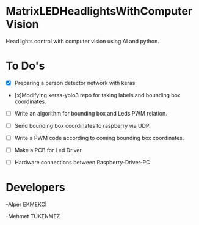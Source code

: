 # MatrixLEDHeadlightsWithComputerVision
Headlights control with computer vision using AI and python.

# To Do's

- [x] Preparing a person detector network with keras

- [x]Modifying keras-yolo3 repo for taking labels and bounding box coordinates.

- [ ] Write an algorithm for bounding box and Leds PWM relation.

- [ ] Send bounding box coordinates to raspberry via UDP.

- [ ] Write a PWM code according to coming bounding box coordinates.

- [ ] Make a PCB for Led Driver.

- [ ] Hardware connections between Raspberry-Driver-PC

# Developers

-Alper EKMEKCİ

-Mehmet TÜKENMEZ

